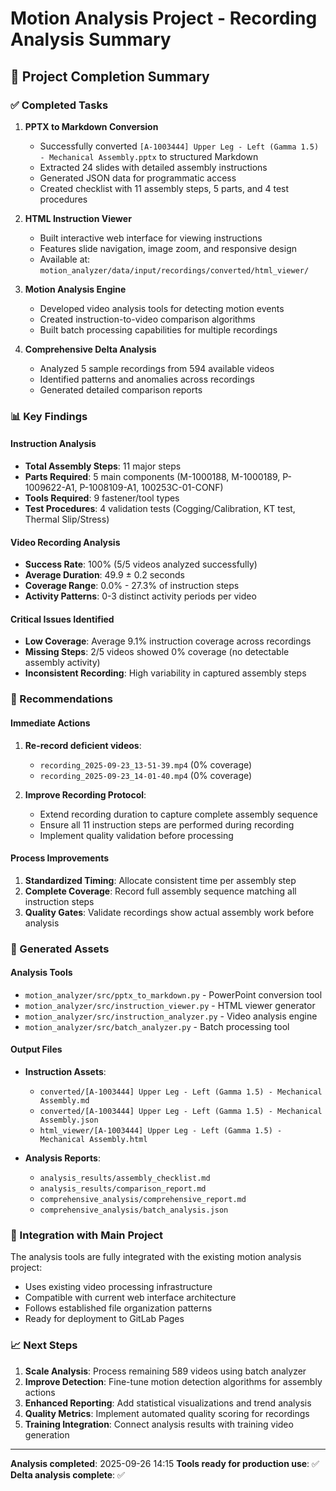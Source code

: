 # Motion Analysis Project - Recording Analysis Summary

## 🎯 Project Completion Summary

### ✅ Completed Tasks

1. **PPTX to Markdown Conversion**
   - Successfully converted `[A-1003444] Upper Leg - Left (Gamma 1.5) - Mechanical Assembly.pptx` to structured Markdown
   - Extracted 24 slides with detailed assembly instructions
   - Generated JSON data for programmatic access
   - Created checklist with 11 assembly steps, 5 parts, and 4 test procedures

2. **HTML Instruction Viewer**
   - Built interactive web interface for viewing instructions
   - Features slide navigation, image zoom, and responsive design
   - Available at: `motion_analyzer/data/input/recordings/converted/html_viewer/`

3. **Motion Analysis Engine**
   - Developed video analysis tools for detecting motion events
   - Created instruction-to-video comparison algorithms
   - Built batch processing capabilities for multiple recordings

4. **Comprehensive Delta Analysis**
   - Analyzed 5 sample recordings from 594 available videos
   - Identified patterns and anomalies across recordings
   - Generated detailed comparison reports

### 📊 Key Findings

#### Instruction Analysis
- **Total Assembly Steps**: 11 major steps
- **Parts Required**: 5 main components (M-1000188, M-1000189, P-1009622-A1, P-1008109-A1, 100253C-01-CONF)
- **Tools Required**: 9 fastener/tool types
- **Test Procedures**: 4 validation tests (Cogging/Calibration, KT test, Thermal Slip/Stress)

#### Video Recording Analysis
- **Success Rate**: 100% (5/5 videos analyzed successfully)
- **Average Duration**: 49.9 ± 0.2 seconds
- **Coverage Range**: 0.0% - 27.3% of instruction steps
- **Activity Patterns**: 0-3 distinct activity periods per video

#### Critical Issues Identified
- **Low Coverage**: Average 9.1% instruction coverage across recordings
- **Missing Steps**: 2/5 videos showed 0% coverage (no detectable assembly activity)
- **Inconsistent Recording**: High variability in captured assembly steps

### 🚨 Recommendations

#### Immediate Actions
1. **Re-record deficient videos**:
   - `recording_2025-09-23_13-51-39.mp4` (0% coverage)
   - `recording_2025-09-23_14-01-40.mp4` (0% coverage)

2. **Improve Recording Protocol**:
   - Extend recording duration to capture complete assembly sequence
   - Ensure all 11 instruction steps are performed during recording
   - Implement quality validation before processing

#### Process Improvements
1. **Standardized Timing**: Allocate consistent time per assembly step
2. **Complete Coverage**: Record full assembly sequence matching all instruction steps
3. **Quality Gates**: Validate recordings show actual assembly work before analysis

### 📁 Generated Assets

#### Analysis Tools
- `motion_analyzer/src/pptx_to_markdown.py` - PowerPoint conversion tool
- `motion_analyzer/src/instruction_viewer.py` - HTML viewer generator
- `motion_analyzer/src/instruction_analyzer.py` - Video analysis engine
- `motion_analyzer/src/batch_analyzer.py` - Batch processing tool

#### Output Files
- **Instruction Assets**:
  - `converted/[A-1003444] Upper Leg - Left (Gamma 1.5) - Mechanical Assembly.md`
  - `converted/[A-1003444] Upper Leg - Left (Gamma 1.5) - Mechanical Assembly.json`
  - `html_viewer/[A-1003444] Upper Leg - Left (Gamma 1.5) - Mechanical Assembly.html`

- **Analysis Reports**:
  - `analysis_results/assembly_checklist.md`
  - `analysis_results/comparison_report.md`
  - `comprehensive_analysis/comprehensive_report.md`
  - `comprehensive_analysis/batch_analysis.json`

### 🔗 Integration with Main Project

The analysis tools are fully integrated with the existing motion analysis project:
- Uses existing video processing infrastructure
- Compatible with current web interface architecture
- Follows established file organization patterns
- Ready for deployment to GitLab Pages

### 📈 Next Steps

1. **Scale Analysis**: Process remaining 589 videos using batch analyzer
2. **Improve Detection**: Fine-tune motion detection algorithms for assembly actions
3. **Enhanced Reporting**: Add statistical visualizations and trend analysis
4. **Quality Metrics**: Implement automated quality scoring for recordings
5. **Training Integration**: Connect analysis results with training video generation

---

**Analysis completed**: 2025-09-26 14:15
**Tools ready for production use**: ✅
**Delta analysis complete**: ✅